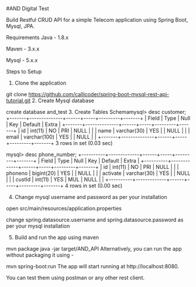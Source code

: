 #AND Digital Test

Build Restful CRUD API for a simple Telecom application using Spring Boot, Mysql, JPA.

Requirements
Java - 1.8.x

Maven - 3.x.x

Mysql - 5.x.x

Steps to Setup
1. Clone the application

git clone https://github.com/callicoder/spring-boot-mysql-rest-api-tutorial.git
2. Create Mysql database

create database and_test
3. Create Tables Schemamysql> desc customer;
+-------+--------------+------+-----+---------+-------+
| Field | Type         | Null | Key | Default | Extra |
+-------+--------------+------+-----+---------+-------+
| id    | int(11)      | NO   | PRI | NULL    |       |
| name  | varchar(30)  | YES  |     | NULL    |       |
| email | varchar(100) | YES  |     | NULL    |       |
+-------+--------------+------+-----+---------+-------+
3 rows in set (0.03 sec)

mysql> desc phone_number;
+----------+-------------+------+-----+---------+-------+
| Field    | Type        | Null | Key | Default | Extra |
+----------+-------------+------+-----+---------+-------+
| id       | int(11)     | NO   | PRI | NULL    |       |
| phoneno  | bigint(20)  | YES  |     | NULL    |       |
| activate | varchar(30) | YES  |     | NULL    |       |
| custId   | int(11)     | YES  | MUL | NULL    |       |
+----------+-------------+------+-----+---------+-------+
4 rows in set (0.00 sec)

4. Change mysql username and password as per your installation

open src/main/resources/application.properties

change spring.datasource.username and spring.datasource.password as per your mysql installation

5. Build and run the app using maven

mvn package
java -jar target/AND_API
Alternatively, you can run the app without packaging it using -

mvn spring-boot:run
The app will start running at http://localhost:8080.

You can test them using postman or any other rest client.
